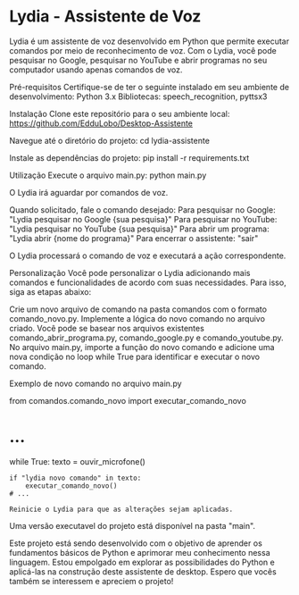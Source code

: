 # Lydia - Assistente de Voz

Lydia é um assistente de voz desenvolvido em Python que permite executar comandos por meio de reconhecimento de voz. Com o Lydia, você pode pesquisar no Google, pesquisar no YouTube e abrir programas no seu computador usando apenas comandos de voz.

Pré-requisitos
Certifique-se de ter o seguinte instalado em seu ambiente de desenvolvimento:
Python 3.x
Bibliotecas: speech_recognition, pyttsx3

Instalação
Clone este repositório para o seu ambiente local:
https://github.com/EdduLobo/Desktop-Assistente

Navegue até o diretório do projeto:
cd lydia-assistente

Instale as dependências do projeto:
pip install -r requirements.txt

Utilização
Execute o arquivo main.py:
python main.py

O Lydia irá aguardar por comandos de voz.

Quando solicitado, fale o comando desejado:
Para pesquisar no Google: "Lydia pesquisar no Google {sua pesquisa}"
Para pesquisar no YouTube: "Lydia pesquisar no YouTube {sua pesquisa}"
Para abrir um programa: "Lydia abrir {nome do programa}"
Para encerrar o assistente: "sair"

O Lydia processará o comando de voz e executará a ação correspondente.

Personalização
Você pode personalizar o Lydia adicionando mais comandos e funcionalidades de acordo com suas necessidades. Para isso, siga as etapas abaixo:

Crie um novo arquivo de comando na pasta comandos com o formato comando_novo.py.
Implemente a lógica do novo comando no arquivo criado. Você pode se basear nos arquivos existentes comando_abrir_programa.py, comando_google.py e comando_youtube.py.
No arquivo main.py, importe a função do novo comando e adicione uma nova condição no loop while True para identificar e executar o novo comando.

Exemplo de novo comando no arquivo main.py

from comandos.comando_novo import executar_comando_novo

# ...

while True:
texto = ouvir_microfone()

    if "lydia novo comando" in texto:
        executar_comando_novo()
    # ...

    Reinicie o Lydia para que as alterações sejam aplicadas.

Uma versão executavel do projeto está disponível na pasta "main".

Este projeto está sendo desenvolvido com o objetivo de aprender os fundamentos básicos de Python e aprimorar meu conhecimento nessa linguagem. Estou empolgado em explorar as possibilidades do Python e aplicá-las na construção deste assistente de desktop. Espero que vocês também se interessem e apreciem o projeto!
